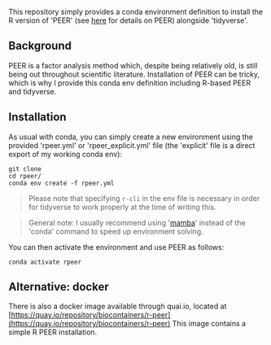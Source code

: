 This repository simply provides a conda environment definition
to install the R version of 'PEER' (see [here](https://github.com/PMBio/peer) for details on PEER) alongside
'tidyverse'.

## Background

PEER is a factor analysis method which, despite being relatively old, is still
being out throughout scientific literature. Installation of PEER can be tricky,
which is why I provide this conda env definition including R-based PEER and tidyverse.

## Installation

As usual with conda, you can simply create a new environment using the provided 'rpeer.yml' or 'rpeer_explicit.yml' file (the 'explicit' file is a direct export of my working conda env):

```
git clone 
cd rpeer/
conda env create -f rpeer.yml
```

> Please note that specifying `r-cli` in the env file is necessary in order for tidyverse to work properly at the time of writing this.

> General note: I usually recommend using '[mamba](https://mamba.readthedocs.io/en/latest/user_guide/mamba.html)' instead of the 'conda' command to speed up environment solving.

You can then activate the environment and use PEER as follows:

```
conda activate rpeer
```

## Alternative: docker

There is also a docker image available through quai.io, located at [https://quay.io/repository/biocontainers/r-peer](https://quay.io/repository/biocontainers/r-peer)
This image contains a simple R PEER installation.

